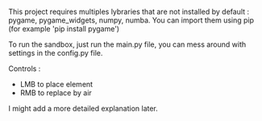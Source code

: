 This project requires multiples lybraries that are not installed by default : pygame, pygame_widgets, numpy, numba.
You can import them using pip (for example 'pip install pygame')

To run the sandbox, just run the main.py file, you can mess around with settings in the config.py file.

Controls :
  * LMB to place element
  * RMB to replace by air

I might add a more detailed explanation later.
